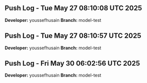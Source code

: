 ## Push Log - Tue May 27 08:10:08 UTC 2025
**Developer:** youssefhusain
**Branch:** model-test
## Push Log - Tue May 27 08:10:57 UTC 2025
**Developer:** youssefhusain
**Branch:** model-test
## Push Log - Fri May 30 06:02:56 UTC 2025
**Developer:** youssefhusain
**Branch:** model-test
